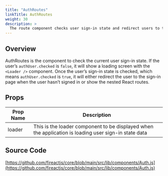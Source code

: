 ```yaml
---
title: "AuthRoutes"
linkTitle: AuthRoutes
weight: 30
description: >
  The route component checks user sign-in state and redirect users to the sign-in page if they haven’t signed in.
---
```

## Overview

AuthRoutes is the component to check the current user sign-in state. If the user’s `authUser.checked` is `false`, it will show a loading screen with the `<Loader />` component. Once the user’s sign-in state is checked, which means `authUser.checked` is `true`, it will either redirect the user to the sign-in page when the user hasn’t signed in or show the nested React routes.

## Props

| Prop Name | Description |
| --- | --- |
| loader | This is the loader component to be displayed when the application is loading user sign-in state data |

## Source Code

[https://github.com/fireactjs/core/blob/main/src/lib/components/Auth.js](https://github.com/fireactjs/core/blob/main/src/lib/components/Auth.js)
